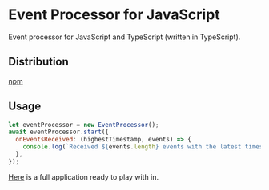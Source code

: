 # Event Processor for JavaScript

Event processor for JavaScript and TypeScript (written in TypeScript).

## Distribution

[npm](https://www.npmjs.com/package/@multiversx/sdk-event-processor)

## Usage

```js
let eventProcessor = new EventProcessor();
await eventProcessor.start({
  onEventsReceived: (highestTimestamp, events) => {
    console.log(`Received ${events.length} events with the latest timestamp ${highestTimestamp}`);
  },
});
```

[Here](example) is a full application ready to play with in.
